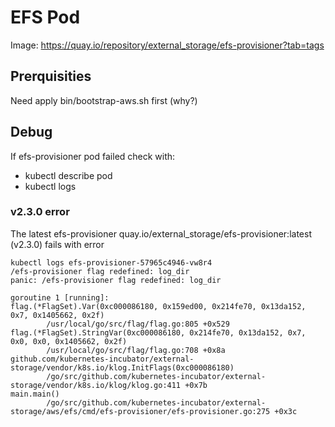 # EFS Pod
Image: https://quay.io/repository/external_storage/efs-provisioner?tab=tags
## Prerquisities
Need apply bin/bootstrap-aws.sh first (why?)

## Debug
If efs-provisioner pod failed check with:
- kubectl describe pod <pod name>
- kubectl logs <pod name>

### v2.3.0 error
The latest efs-provisioner quay.io/external_storage/efs-provisioner:latest (v2.3.0) fails with error
```console
kubectl logs efs-provisioner-57965c4946-vw8r4
/efs-provisioner flag redefined: log_dir
panic: /efs-provisioner flag redefined: log_dir

goroutine 1 [running]:
flag.(*FlagSet).Var(0xc000086180, 0x159ed00, 0x214fe70, 0x13da152, 0x7, 0x1405662, 0x2f)
        /usr/local/go/src/flag/flag.go:805 +0x529
flag.(*FlagSet).StringVar(0xc000086180, 0x214fe70, 0x13da152, 0x7, 0x0, 0x0, 0x1405662, 0x2f)
        /usr/local/go/src/flag/flag.go:708 +0x8a
github.com/kubernetes-incubator/external-storage/vendor/k8s.io/klog.InitFlags(0xc000086180)
        /go/src/github.com/kubernetes-incubator/external-storage/vendor/k8s.io/klog/klog.go:411 +0x7b
main.main()
        /go/src/github.com/kubernetes-incubator/external-storage/aws/efs/cmd/efs-provisioner/efs-provisioner.go:275 +0x3c
```

